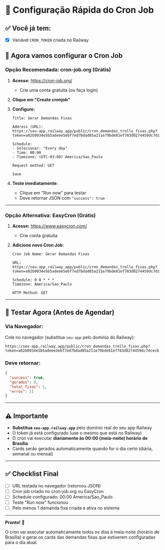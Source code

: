 # 🚀 Configuração Rápida do Cron Job

## ✅ Você já tem:
- [x] Variável `CRON_TOKEN` criada no Railway

## 🔧 Agora vamos configurar o Cron Job

### Opção Recomendada: cron-job.org (Grátis)

1. **Acesse:** https://cron-job.org/
   - Crie uma conta gratuita (ou faça login)

2. **Clique em "Create cronjob"**

3. **Configure:**
   ```
   Title: Gerar Demandas Fixas
   
   Address (URL): 
   https://seu-app.railway.app/public/cron_demandas_trello_fixas.php?token=a82b0934e5b5adeee5ebf7ed7bdad85a211e79bde81ef783d0274459dc7dcecb
   
   Schedule:
   - Selecionar: "Every day"
   - Time: 00:00
   - Timezone: (UTC-03:00) America/Sao_Paulo
   
   Request method: GET
   
   Save
   ```

4. **Teste imediatamente:**
   - Clique em "Run now" para testar
   - Deve retornar JSON com `"success": true`

---

### Opção Alternativa: EasyCron (Grátis)

1. **Acesse:** https://www.easycron.com/
   - Crie conta gratuita

2. **Adicione novo Cron Job:**
   ```
   Cron Job Name: Gerar Demandas Fixas
   
   URL: 
   https://seu-app.railway.app/public/cron_demandas_trello_fixas.php?token=a82b0934e5b5adeee5ebf7ed7bdad85a211e79bde81ef783d0274459dc7dcecb
   
   Schedule: 0 0 * * *
   Timezone: America/Sao_Paulo
   
   HTTP Method: GET
   ```

---

## 🧪 Testar Agora (Antes de Agendar)

### Via Navegador:
Cole no navegador (substitua `seu-app` pelo domínio do Railway):
```
https://seu-app.railway.app/public/cron_demandas_trello_fixas.php?token=a82b0934e5b5adeee5ebf7ed7bdad85a211e79bde81ef783d0274459dc7dcecb
```

### Deve retornar:
```json
{
  "success": true,
  "gerados": 0,
  "total_fixas": 1,
  "erros": []
}
```

---

## ⚠️ Importante

- **Substitua `seu-app.railway.app`** pelo domínio real do seu app Railway
- O token já está configurado (use o mesmo que está no Railway)
- O cron vai executar **diariamente às 00:00 (meia-noite) horário de Brasília**
- Cards serão gerados automaticamente quando for o dia certo (diária, semanal ou mensal)

---

## ✅ Checklist Final

- [ ] URL testada no navegador (retornou JSON)
- [ ] Cron job criado no cron-job.org ou EasyCron
- [ ] Schedule configurado: 00:00 America/Sao_Paulo
- [ ] Teste "Run now" funcionou
- [ ] Pelo menos 1 demanda fixa criada e ativa no sistema

---

**Pronto!** 🎉 

O cron vai executar automaticamente todos os dias à meia-noite (horário de Brasília) e gerar os cards das demandas fixas que estiverem configuradas para o dia atual.

